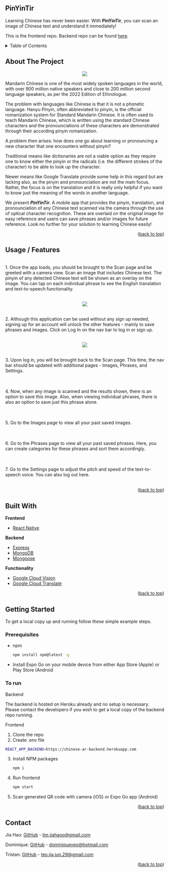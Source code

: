<div id="top"></div>

## PinYinTir
Learning Chinese has never been easier. With **PinYinTir**, you can scan an image of Chinese text and understand it immediately!

This is the frontend repo. Backend repo can be found [here](https://github.com/jjiajun/Pinyintir-Backend).


<!-- TABLE OF CONTENTS -->
<details>
  <summary>Table of Contents</summary>
  <ol>
    <li>
      <a href="#about-the-project">About The Project</a>
    </li>
    <li>
      <a href="#usage--features">Usage / Features</a>
    </li>
    <li>
      <a href="#built-with">Built With</a>
    </li>
    <li>
      <a href="#getting-started">Getting Started</a>
    </li>
    <li><a href="#contact">Contact</a></li>
  </ol>
</details>

<!-- ABOUT THE PROJECT -->
## About The Project

<div align="center">
  <img src="https://user-images.githubusercontent.com/40411953/160347715-d4f57c90-615a-4913-9891-1b178f84c85e.png" />
</div>

Mandarin Chinese is one of the most widely spoken languages in the world, with over 900 million native speakers and close to 200 million second language speakers, as per the 2022 Edition of Ethnologue.

The problem with languages like Chinese is that it is not a phonetic language. Hanyu Pinyin, often abbreviated to pinyin, is the official romanization system for Standard Mandarin Chinese. It is often used to teach Mandarin Chinese, which is written using the standard Chinese characters and the pronounciations of these characters are demonstrated through their according pinyin romanization. 

A problem then arises: how does one go about learning or pronouncing a new character that one encounters without pinyin?

Traditional means like dictionaries are not a viable option as they require one to know either the pinyin or the radicals (i.e. the different strokes of the character) to be able to look up the character. 

Newer means like Google Translate provide some help in this regard but are lacking also, as the pinyin and pronounciation are not the main focus. Rather, the focus is on the translation and it is really only helpful if you want to know just the meaning of the words in another language. 

We present _**PinYinTir**_. A mobile app that provides the pinyin, translation, and pronounciation of any Chinese text scanned via the camera through the use of optical character recognition. These are overlaid on the original image for easy reference and users can save phrases and/or images for future reference. Look no further for your solution to learning Chinese easily!

<p align="right">(<a href="#top">back to top</a>)</p>

<!-- USAGE EXAMPLES -->
## Usage / Features

<!-- <div align="center"><img src="https://user-images.githubusercontent.com/40411953/158035858-782bd724-4abb-4458-892e-d9b78ca57667.png" /></div> -->

<br />1. Once the app loads, you should be brought to the Scan page and be greeted with a camera view. Scan an image that includes Chinese text. The pinyin of any detected Chinese text will be shown as an overlay on the image. You can tap on each individual phrase to see the English translation and text-to-speech functionality.<br /><br />

<div align="center">
  <img src="https://user-images.githubusercontent.com/90031266/163384241-9d4fca44-a197-46d7-8bf5-01c376338371.gif" />
</div>

<!-- <div align="center"><img src="https://user-images.githubusercontent.com/40411953/158035913-071aa70f-b4a7-4b51-9b43-aaba9aa6cb2b.png" /></div> -->

<br />2. Although this application can be used without any sign up needed, signing up for an account will unlock the other features - mainly to save phrases and images. Click on Log In on the nav bar to log in or sign up.<br /><br />

<div align="center">
  <img src="https://user-images.githubusercontent.com/90031266/163384165-9bb93d95-9371-4374-b491-9e9567091300.gif" />
</div>

<!-- <div align="center"><img src="https://user-images.githubusercontent.com/40411953/158035981-89829d69-e8db-43a6-903a-c9855962714d.png" /></div> -->

<br />3. Upon log in, you will be brought back to the Scan page. This time, the nav bar should be updated with additional pages - Images, Phrases, and Settings.<br /><br />

<!-- <div align="center"><img src="https://user-images.githubusercontent.com/40411953/158036032-78fd3a16-3461-4937-81a2-e432f4de9e55.png" /></div> -->

<br />4. Now, when any image is scanned and the results shown, there is an option to save this image. Also, when viewing individual phrases, there is also an option to save just this phrase alone.<br /><br />

<!-- <div align="center"><img src="https://user-images.githubusercontent.com/40411953/158036333-dfe02ea2-7aae-4b55-8720-4fd163a0ffdc.png" /></div> -->

<br />5. Go to the Images page to view all your past saved images.<br /><br />

<br />6. Go to the Phrases page to view all your past saved phrases. Here, you can create categories for these phrases and sort them accordingly. <br /><br />

<br />7. Go to the Settings page to adjust the pitch and speed of the text-to-speech voice. You can also log out here.<br /><br />

<p align="right">(<a href="#top">back to top</a>)</p>

## Built With

<strong>Frontend</strong>
* [React Native](https://reactnative.dev/)

<strong>Backend</strong>
* [Express](https://expressjs.com/)
* [MongoDB](https://www.mongodb.com/)
* [Mongoose](https://mongoosejs.com/)

<strong>Functionality</strong>
* [Google Cloud Vision](https://cloud.google.com/vision)
* [Google Cloud Translate](https://cloud.google.com/translate)

<p align="right">(<a href="#top">back to top</a>)</p>

<!-- GETTING STARTED -->
## Getting Started

To get a local copy up and running follow these simple example steps.

### Prerequisites

* npm
  ```sh
  npm install npm@latest -g
  ```
* Install Expo Go on your mobile device from either App Store (Apple) or Play Store (Android

### To run

Backend

The backend is hosted on Heroku already and no setup is necessary. Please contact the developers if you wish to get a local copy of the backend repo running. 

Frontend

1. Clone the repo
2. Create .env file
  ```sh
  REACT_APP_BACKEND=https://chinese-ar-backend.herokuapp.com
  ```
3. Install NPM packages
   ```sh
   npm i
   ```
4. Run frontend
   ```sh
   npm start
   ```
5. Scan generated QR code with camera (iOS) or Expo Go app (Android)

<p align="right">(<a href="#top">back to top</a>)</p>

<!-- CONTACT -->
## Contact

Jia Hao: [GitHub](https://github.com/lim-jiahao/) - lim.jiahaoo@gmail.com

Dominique: [GitHub](https://github.com/dominiqueyeo) - dominiqueyeo@hotmail.com

Tristan: [GitHub](https://github.com/jjiajun) - teo.jia.jun.29@gmail.com

<p align="right">(<a href="#top">back to top</a>)</p>


<!-- MARKDOWN LINKS & IMAGES -->
<!-- https://www.markdownguide.org/basic-syntax/#reference-style-links -->
[contributors-shield]: https://img.shields.io/github/contributors/github_username/repo_name.svg?style=for-the-badge
[contributors-url]: https://github.com/github_username/repo_name/graphs/contributors
[forks-shield]: https://img.shields.io/github/forks/github_username/repo_name.svg?style=for-the-badge
[forks-url]: https://github.com/github_username/repo_name/network/members
[stars-shield]: https://img.shields.io/github/stars/github_username/repo_name.svg?style=for-the-badge
[stars-url]: https://github.com/github_username/repo_name/stargazers
[issues-shield]: https://img.shields.io/github/issues/github_username/repo_name.svg?style=for-the-badge
[issues-url]: https://github.com/github_username/repo_name/issues
[license-shield]: https://img.shields.io/github/license/github_username/repo_name.svg?style=for-the-badge
[license-url]: https://github.com/github_username/repo_name/blob/master/LICENSE.txt
[linkedin-shield]: https://img.shields.io/badge/-LinkedIn-black.svg?style=for-the-badge&logo=linkedin&colorB=555
[linkedin-url]: https://linkedin.com/in/linkedin_username
[product-screenshot]: images/screenshot.png
